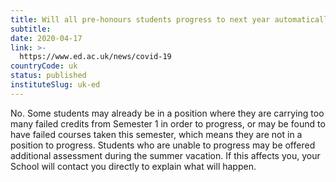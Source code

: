 ```yaml
---
title: Will all pre-honours students progress to next year automatically?
subtitle: 
date: 2020-04-17
link: >-
  https://www.ed.ac.uk/news/covid-19
countryCode: uk
status: published
instituteSlug: uk-ed
---
```

No. Some students may already be in a position where they are carrying too many failed credits from Semester 1 in order to progress, or may be found to have failed courses taken this semester, which means they are not in a position to progress. Students who are unable to progress may be offered additional assessment during the summer vacation. If this affects you, your School will contact you directly to explain what will happen.
